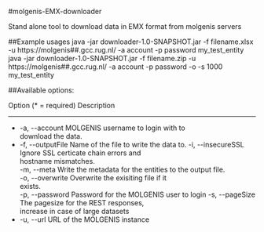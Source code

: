#molgenis-EMX-downloader

Stand alone tool to download data in EMX format from molgenis servers

##Example usages
java -jar downloader-1.0-SNAPSHOT.jar -f filename.xlsx -u https://molgenis##.gcc.rug.nl/ -a account -p password my_test_entity
java -jar downloader-1.0-SNAPSHOT.jar -f filename.zip -u https://molgenis##.gcc.rug.nl/ -a account -p password -o -s 1000 my_test_entity

##Available options:

Option (* = required)      Description                            
---------------------      -----------                            
* -a, --account            MOLGENIS username to login with to     
                             download the data.                   
* -f, --outputFile <File>  Name of the file to write the data to. 
-i, --insecureSSL          Ignore SSL certicate chain errors and  
                             hostname mismatches.                 
-m, --meta                 Write the metadata for the entities to 
                             the output file.                     
-o, --overwrite            Overwrite the exisiting file if it     
                             exists.                              
-p, --password             Password for the MOLGENIS user to login
-s, --pageSize <Integer>   The pagesize for the REST responses,   
                             increase in case of large datasets   
* -u, --url                URL of the MOLGENIS instance  
